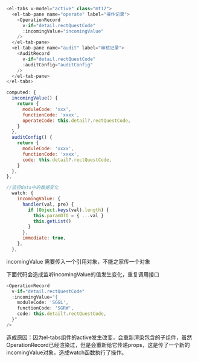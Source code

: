 ```js
<el-tabs v-model="active" class="mt12">
  <el-tab-pane name="operate" label="操作记录">
    <OperationRecord
      v-if="detail.rectQuestCode"
      :incomingValue="incomingValue"
    />
  </el-tab-pane>
  <el-tab-pane name="audit" label="审核记录">
    <AuditRecord
      v-if="detail.rectQuestCode"
      :auditConfig="auditConfig"
    />
  </el-tab-pane>
</el-tabs>

computed: {
  incomingValue() {
    return {
      moduleCode: 'xxx',
      functionCode: 'xxxx',
      operateCode: this.detail?.rectQuestCode,
    }
  },
  auditConfig() {
    return {
      moduleCode: 'xxxx',
      functionCode: 'xxxx',
      code: this.detail?.rectQuestCode,
    }
  },
},
```

```js
//监控data中的数据变化
  watch: {
    incomingValue: {
      handler(val, pre) {
        if (Object.keys(val).length) {
          this.paramDTO = { ...val }
          this.getList()
        }
      },
      immediate: true,
    },
  },
```



incomingValue 需要传入一个引用对象，不能之家传一个对象

下面代码会造成监听incomingValue的值发生变化，重复调用接口

```js
<OperationRecord
  v-if="detail.rectQuestCode"
  :incomingValue="{
    moduleCode: 'SGGL',
    functionCode: 'SGRW',
    code: this.detail?.rectQuestCode,
  }"
/>
```



造成原因：因为el-tabs组件的active发生改变，会重新渲染包含的子组件，虽然OperationRecord已经渲染过，但是会重新给它传递props，这是传了一个新的incomingValue对象，造成watch函数执行了操作。

